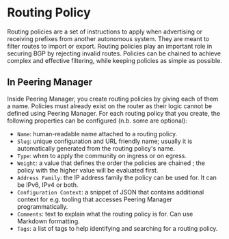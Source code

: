 # Routing Policy

Routing policies are a set of instructions to apply when advertising or
receiving prefixes from another autonomous system. They are meant to filter
routes to import or export. Routing policies play an important role in securing
BGP by rejecting invalid routes. Policies can be chained to achieve complex and
effective filtering, while keeping policies as simple as possible.

## In Peering Manager

Inside Peering Manager, you create routing policies by giving each of them a
name. Policies must already exist on the router as their logic cannot be
defined using Peering Manager. For each routing policy that you create, the
following properties can be configured (n.b. some are optional):

  * `Name`: human-readable name attached to a routing policy.
  * `Slug`: unique configuration and URL friendly name; usually it is
     automatically generated from the routing policy's name.
  * `Type`: when to apply the community on ingress or on egress.
  * `Weight`: a value that defines the order the policies are chained ; the
    policy with the higher value will be evaluated first.
  * `Address Family`: the IP address family the policy can be used for. It can
    be IPv6, IPv4 or both.
  * `Configuration Context`: a snippet of JSON that contains additional
    context for e.g. tooling that accesses Peering Manager programmatically.
  * `Comments`: text to explain what the routing policy is for. Can use
    Markdown formatting.
  * `Tags`: a list of tags to help identifying and searching for a routing
    policy.
